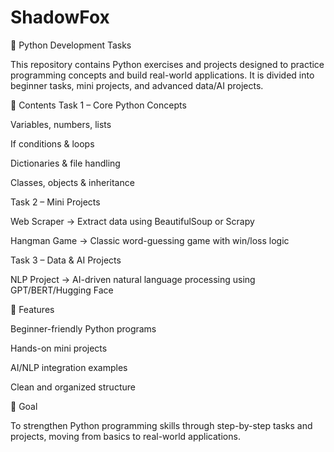 # ShadowFox
🐍 Python Development Tasks

This repository contains Python exercises and projects designed to practice programming concepts and build real-world applications. It is divided into beginner tasks, mini projects, and advanced data/AI projects.

📌 Contents
Task 1 – Core Python Concepts

Variables, numbers, lists

If conditions & loops

Dictionaries & file handling

Classes, objects & inheritance

Task 2 – Mini Projects

Web Scraper → Extract data using BeautifulSoup or Scrapy

Hangman Game → Classic word-guessing game with win/loss logic

Task 3 – Data & AI Projects

NLP Project → AI-driven natural language processing using GPT/BERT/Hugging Face

🚀 Features

Beginner-friendly Python programs

Hands-on mini projects

AI/NLP integration examples

Clean and organized structure

🎯 Goal

To strengthen Python programming skills through step-by-step tasks and projects, moving from basics to real-world applications.
